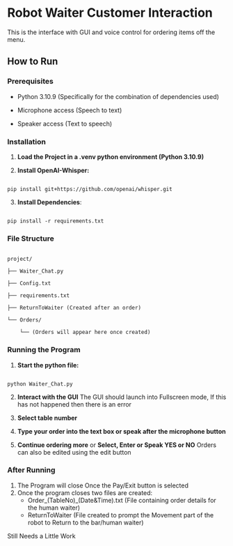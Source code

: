 # Robot Waiter Customer Interaction

This is the interface with GUI and voice control for ordering items off the menu.

## How to Run

### Prerequisites

- Python 3.10.9 (Specifically for the combination of dependencies used)

- Microphone access (Speech to text)
- Speaker access (Text to speech)
  

### Installation

1. **Load the Project in a .venv python environment (Python 3.10.9)**

2. **Install OpenAI-Whisper:**

```

pip install git+https://github.com/openai/whisper.git

```

3. **Install Dependencies**:

```

pip install -r requirements.txt

```

  

### File Structure

```

project/

├── Waiter_Chat.py

├── Config.txt

├── requirements.txt

├── ReturnToWaiter (Created after an order)

└── Orders/

    └── (Orders will appear here once created)

```

  

### Running the Program

1. **Start the python file:**

```

python Waiter_Chat.py

```

  

2. **Interact with the GUI**
   The GUI should launch into Fullscreen mode, If this has not happened then there is an error

3. **Select table number**

4. **Type your order into the text box or speak after the microphone button**

5. **Continue ordering more** or **Select, Enter or Speak YES or NO**
   Orders can also be edited using the edit button


### After Running

1. The Program will close Once the Pay/Exit button is selected
2. Once the program closes two files are created:
   - Order_(TableNo)\_(Date&Time).txt (File containing order details for the human waiter)
   - ReturnToWaiter (File created to prompt the Movement part of the robot to Return to the bar/human waiter)


Still Needs a Little Work


